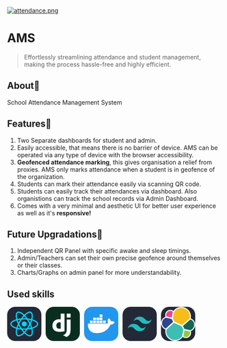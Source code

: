 [![attendance.png](https://ibb.co/02FF11K)](https://postimg.cc/9zcVn4m2)

# AMS

> Effortlessly streamlining attendance and student management, making the process hassle-free and highly efficient.

## About📝

School Attendance Management System

## Features📱

1. Two Separate dashboards for student and admin.
2. Easily accessible, that means there is no barrier of device. AMS can be operated via any type of device with the browser accessibility.
3. **Geofenced attendance marking**, this gives organisation a relief from proxies. AMS only marks attendance when a student is in geofence of the organization.
4. Students can mark their attendance easily via scanning QR code.
5. Students can easily track their attendances via dashboard. Also organistions can track the school records via Admin Dashboard.
6. Comes with a very minimal and aesthetic UI for better user experience as well as it's **responsive!**

## Future Upgradations🚀

1. Independent QR Panel with specific awake and sleep timings.
2. Admin/Teachers can set their own precise geofence around themselves or their classes.
3. Charts/Graphs on admin panel for more understandability.

## Used skills

<div style="display: flex; gap: 10px; justify-content: start;">
  <img src="https://raw.githubusercontent.com/tandpfun/skill-icons/main/icons/React-Dark.svg" width="80px" alt="React" />
  <img src="https://raw.githubusercontent.com/tandpfun/skill-icons/main/icons/Django.svg" width="80px" alt="Django" />
  <img src="https://raw.githubusercontent.com/tandpfun/skill-icons/main/icons/Docker.svg" width="80px" alt="Docker" />
  <img src="https://raw.githubusercontent.com/tandpfun/skill-icons/main/icons/TailwindCSS-Dark.svg" width="80px" alt="Tailwind" />
  <img src="https://raw.githubusercontent.com/tandpfun/skill-icons/main/icons/Elasticsearch-Dark.svg" width="80px" alt="ElasticSearch" />
</div>
